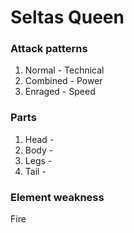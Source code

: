 # Seltas Queen

### Attack patterns
1. Normal - Technical
2. Combined - Power
3. Enraged - Speed

### Parts
1. Head - 
2. Body - 
3. Legs - 
4. Tail - 

### Element weakness
Fire 